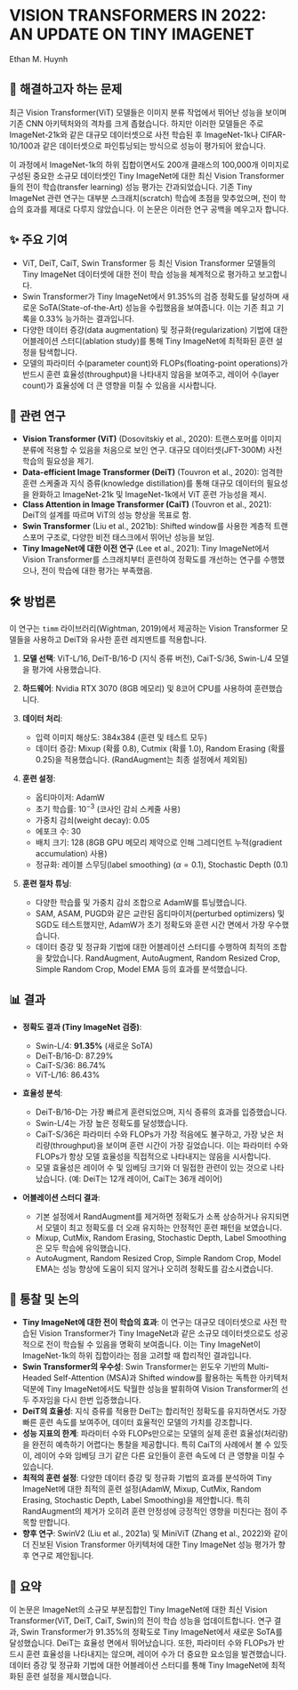 # VISION TRANSFORMERS IN 2022: AN UPDATE ON TINY IMAGENET
Ethan M. Huynh

## 🧩 해결하고자 하는 문제
최근 Vision Transformer(ViT) 모델들은 이미지 분류 작업에서 뛰어난 성능을 보이며 기존 CNN 아키텍처와의 격차를 크게 좁혔습니다. 하지만 이러한 모델들은 주로 ImageNet-21k와 같은 대규모 데이터셋으로 사전 학습된 후 ImageNet-1k나 CIFAR-10/100과 같은 데이터셋으로 파인튜닝되는 방식으로 성능이 평가되어 왔습니다.

이 과정에서 ImageNet-1k의 하위 집합이면서도 200개 클래스의 100,000개 이미지로 구성된 중요한 소규모 데이터셋인 Tiny ImageNet에 대한 최신 Vision Transformer들의 전이 학습(transfer learning) 성능 평가는 간과되었습니다. 기존 Tiny ImageNet 관련 연구는 대부분 스크래치(scratch) 학습에 초점을 맞추었으며, 전이 학습의 효과를 제대로 다루지 않았습니다. 이 논문은 이러한 연구 공백을 메우고자 합니다.

## ✨ 주요 기여
*   ViT, DeiT, CaiT, Swin Transformer 등 최신 Vision Transformer 모델들의 Tiny ImageNet 데이터셋에 대한 전이 학습 성능을 체계적으로 평가하고 보고합니다.
*   Swin Transformer가 Tiny ImageNet에서 91.35%의 검증 정확도를 달성하며 새로운 SoTA(State-of-the-Art) 성능을 수립했음을 보여줍니다. 이는 기존 최고 기록을 0.33% 능가하는 결과입니다.
*   다양한 데이터 증강(data augmentation) 및 정규화(regularization) 기법에 대한 어블레이션 스터디(ablation study)를 통해 Tiny ImageNet에 최적화된 훈련 설정을 탐색합니다.
*   모델의 파라미터 수(parameter count)와 FLOPs(floating-point operations)가 반드시 훈련 효율성(throughput)을 나타내지 않음을 보여주고, 레이어 수(layer count)가 효율성에 더 큰 영향을 미칠 수 있음을 시사합니다.

## 📎 관련 연구
*   **Vision Transformer (ViT)** (Dosovitskiy et al., 2020): 트랜스포머를 이미지 분류에 적용할 수 있음을 처음으로 보인 연구. 대규모 데이터셋(JFT-300M) 사전 학습의 필요성을 제기.
*   **Data-efficient Image Transformer (DeiT)** (Touvron et al., 2020): 엄격한 훈련 스케줄과 지식 증류(knowledge distillation)를 통해 대규모 데이터의 필요성을 완화하고 ImageNet-21k 및 ImageNet-1k에서 ViT 훈련 가능성을 제시.
*   **Class Attention in Image Transformer (CaiT)** (Touvron et al., 2021): DeiT의 설계를 따르며 ViT의 성능 향상을 목표로 함.
*   **Swin Transformer** (Liu et al., 2021b): Shifted window를 사용한 계층적 트랜스포머 구조로, 다양한 비전 태스크에서 뛰어난 성능을 보임.
*   **Tiny ImageNet에 대한 이전 연구** (Lee et al., 2021): Tiny ImageNet에서 Vision Transformer를 스크래치부터 훈련하여 정확도를 개선하는 연구를 수행했으나, 전이 학습에 대한 평가는 부족했음.

## 🛠️ 방법론
이 연구는 `timm` 라이브러리(Wightman, 2019)에서 제공하는 Vision Transformer 모델들을 사용하고 DeiT와 유사한 훈련 레지멘트를 적용합니다.

1.  **모델 선택**: ViT-L/16, DeiT-B/16-D (지식 증류 버전), CaiT-S/36, Swin-L/4 모델을 평가에 사용했습니다.
2.  **하드웨어**: Nvidia RTX 3070 (8GB 메모리) 및 8코어 CPU를 사용하여 훈련했습니다.
3.  **데이터 처리**:
    *   입력 이미지 해상도: 384x384 (훈련 및 테스트 모두)
    *   데이터 증강: Mixup (확률 0.8), Cutmix (확률 1.0), Random Erasing (확률 0.25)을 적용했습니다. (RandAugment는 최종 설정에서 제외됨)
4.  **훈련 설정**:
    *   옵티마이저: AdamW
    *   초기 학습률: $10^{-3}$ (코사인 감쇠 스케줄 사용)
    *   가중치 감쇠(weight decay): 0.05
    *   에포크 수: 30
    *   배치 크기: 128 (8GB GPU 메모리 제약으로 인해 그레디언트 누적(gradient accumulation) 사용)
    *   정규화: 레이블 스무딩(label smoothing) ($\alpha=0.1$), Stochastic Depth (0.1)

5.  **훈련 절차 튜닝**:
    *   다양한 학습률 및 가중치 감쇠 조합으로 AdamW를 튜닝했습니다.
    *   SAM, ASAM, PUGD와 같은 교란된 옵티마이저(perturbed optimizers) 및 SGD도 테스트했지만, AdamW가 초기 정확도와 훈련 시간 면에서 가장 우수했습니다.
    *   데이터 증강 및 정규화 기법에 대한 어블레이션 스터디를 수행하여 최적의 조합을 찾았습니다. RandAugment, AutoAugment, Random Resized Crop, Simple Random Crop, Model EMA 등의 효과를 분석했습니다.

## 📊 결과
*   **정확도 결과 (Tiny ImageNet 검증)**:
    *   Swin-L/4: **91.35%** (새로운 SoTA)
    *   DeiT-B/16-D: 87.29%
    *   CaiT-S/36: 86.74%
    *   ViT-L/16: 86.43%

*   **효율성 분석**:
    *   DeiT-B/16-D는 가장 빠르게 훈련되었으며, 지식 증류의 효과를 입증했습니다.
    *   Swin-L/4는 가장 높은 정확도를 달성했습니다.
    *   CaiT-S/36은 파라미터 수와 FLOPs가 가장 적음에도 불구하고, 가장 낮은 처리량(throughput)을 보이며 훈련 시간이 가장 길었습니다. 이는 파라미터 수와 FLOPs가 항상 모델 효율성을 직접적으로 나타내지는 않음을 시사합니다.
    *   모델 효율성은 레이어 수 및 임베딩 크기와 더 밀접한 관련이 있는 것으로 나타났습니다. (예: DeiT는 12개 레이어, CaiT는 36개 레이어)

*   **어블레이션 스터디 결과**:
    *   기본 설정에서 RandAugment를 제거하면 정확도가 소폭 상승하거나 유지되면서 모델이 최고 정확도를 더 오래 유지하는 안정적인 훈련 패턴을 보였습니다.
    *   Mixup, CutMix, Random Erasing, Stochastic Depth, Label Smoothing은 모두 학습에 유익했습니다.
    *   AutoAugment, Random Resized Crop, Simple Random Crop, Model EMA는 성능 향상에 도움이 되지 않거나 오히려 정확도를 감소시켰습니다.

## 🧠 통찰 및 논의
*   **Tiny ImageNet에 대한 전이 학습의 효과**: 이 연구는 대규모 데이터셋으로 사전 학습된 Vision Transformer가 Tiny ImageNet과 같은 소규모 데이터셋으로도 성공적으로 전이 학습될 수 있음을 명확히 보여줍니다. 이는 Tiny ImageNet이 ImageNet-1k의 하위 집합이라는 점을 고려할 때 합리적인 결과입니다.
*   **Swin Transformer의 우수성**: Swin Transformer는 윈도우 기반의 Multi-Headed Self-Attention (MSA)과 Shifted window를 활용하는 독특한 아키텍처 덕분에 Tiny ImageNet에서도 탁월한 성능을 발휘하여 Vision Transformer의 선두 주자임을 다시 한번 입증했습니다.
*   **DeiT의 효율성**: 지식 증류를 적용한 DeiT는 합리적인 정확도를 유지하면서도 가장 빠른 훈련 속도를 보여주어, 데이터 효율적인 모델의 가치를 강조합니다.
*   **성능 지표의 한계**: 파라미터 수와 FLOPs만으로는 모델의 실제 훈련 효율성(처리량)을 완전히 예측하기 어렵다는 통찰을 제공합니다. 특히 CaiT의 사례에서 볼 수 있듯이, 레이어 수와 임베딩 크기 같은 다른 요인들이 훈련 속도에 더 큰 영향을 미칠 수 있습니다.
*   **최적의 훈련 설정**: 다양한 데이터 증강 및 정규화 기법의 효과를 분석하여 Tiny ImageNet에 대한 최적의 훈련 설정(AdamW, Mixup, CutMix, Random Erasing, Stochastic Depth, Label Smoothing)을 제안합니다. 특히 RandAugment의 제거가 오히려 훈련 안정성에 긍정적인 영향을 미친다는 점이 주목할 만합니다.
*   **향후 연구**: SwinV2 (Liu et al., 2021a) 및 MiniViT (Zhang et al., 2022)와 같이 더 진보된 Vision Transformer 아키텍처에 대한 Tiny ImageNet 성능 평가가 향후 연구로 제안됩니다.

## 📌 요약
이 논문은 ImageNet의 소규모 부분집합인 Tiny ImageNet에 대한 최신 Vision Transformer(ViT, DeiT, CaiT, Swin)의 전이 학습 성능을 업데이트합니다. 연구 결과, Swin Transformer가 91.35%의 정확도로 Tiny ImageNet에서 새로운 SoTA를 달성했습니다. DeiT는 효율성 면에서 뛰어났습니다. 또한, 파라미터 수와 FLOPs가 반드시 훈련 효율성을 나타내지는 않으며, 레이어 수가 더 중요한 요소임을 발견했습니다. 데이터 증강 및 정규화 기법에 대한 어블레이션 스터디를 통해 Tiny ImageNet에 최적화된 훈련 설정을 제시했습니다.